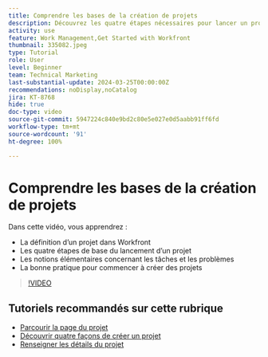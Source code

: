 ```yaml
---
title: Comprendre les bases de la création de projets
description: Découvrez les quatre étapes nécessaires pour lancer un projet, la définition d’un projet et les trois méthodes les plus courantes pour créer un projet.
activity: use
feature: Work Management,Get Started with Workfront
thumbnail: 335082.jpeg
type: Tutorial
role: User
level: Beginner
team: Technical Marketing
last-substantial-update: 2024-03-25T00:00:00Z
recommendations: noDisplay,noCatalog
jira: KT-8768
hide: true
doc-type: video
source-git-commit: 5947224c840e9bd2c80e5e027e0d5aabb91ff6fd
workflow-type: tm+mt
source-wordcount: '91'
ht-degree: 100%

---
```


# Comprendre les bases de la création de projets

Dans cette vidéo, vous apprendrez :

* La définition d’un projet dans Workfront
* Les quatre étapes de base du lancement d’un projet
* Les notions élémentaires concernant les tâches et les problèmes
* La bonne pratique pour commencer à créer des projets

>[!VIDEO](https://video.tv.adobe.com/v/335082/?quality=12&learn=on)

## Tutoriels recommandés sur cette rubrique

* [Parcourir la page du projet](/help/manage-work/projects/navigate-the-project-page.md)
* [Découvrir quatre façons de créer un projet](/help/manage-work/projects/understand-other-ways-to-create-projects.md)
* [Renseigner les détails du projet](/help/manage-work/projects/fill-in-the-project-details.md)

